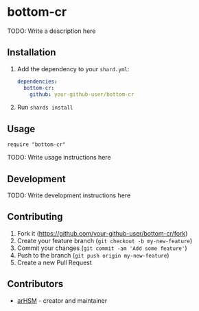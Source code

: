 # bottom-cr

TODO: Write a description here

## Installation

1. Add the dependency to your `shard.yml`:

   ```yaml
   dependencies:
     bottom-cr:
       github: your-github-user/bottom-cr
   ```

2. Run `shards install`

## Usage

```crystal
require "bottom-cr"
```

TODO: Write usage instructions here

## Development

TODO: Write development instructions here

## Contributing

1. Fork it (<https://github.com/your-github-user/bottom-cr/fork>)
2. Create your feature branch (`git checkout -b my-new-feature`)
3. Commit your changes (`git commit -am 'Add some feature'`)
4. Push to the branch (`git push origin my-new-feature`)
5. Create a new Pull Request

## Contributors

- [arHSM](https://github.com/your-github-user) - creator and maintainer

